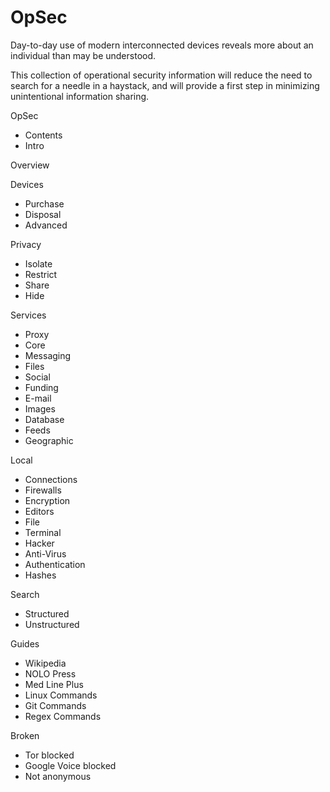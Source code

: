 # OpSec

Day-to-day use of modern interconnected 
devices reveals more about an individual 
than may be understood. 

This collection of operational security information will 
reduce the need to search for a needle 
in a haystack, and will provide a first 
step in minimizing unintentional 
information sharing.

OpSec 
- Contents 
- Intro 

Overview 

Devices 
- Purchase 
- Disposal 
- Advanced 

Privacy 
- Isolate 
- Restrict 
- Share 
- Hide 

Services 
- Proxy 
- Core 
- Messaging 
- Files 
- Social 
- Funding 
- E-mail 
- Images 
- Database 
- Feeds 
- Geographic 

Local 
- Connections 
- Firewalls 
- Encryption 
- Editors 
- File 
- Terminal 
- Hacker 
- Anti-Virus 
- Authentication 
- Hashes 

Search 
- Structured 
- Unstructured 

Guides 
- Wikipedia 
- NOLO Press 
- Med Line Plus 
- Linux Commands 
- Git Commands 
- Regex Commands 

Broken 
- Tor blocked 
- Google Voice blocked 
- Not anonymous 
